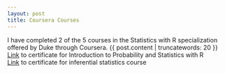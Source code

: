 ```yaml
---
layout: post
title: Coursera Courses
---
```


I have completed 2 of the 5 courses in the Statistics with R specialization offered by Duke through Coursera.
{{ post.content | truncatewords: 20 }}
<br>
[Link](https://coursera.org/share/15813dbbc14f2ae04c92dd04564efbd2) to certificate for Introduction to Probability and Statistics with R
<br>
[Link](https://coursera.org/share/4190861bf291342761f80006a626995f) to certificate for inferential statistics course

